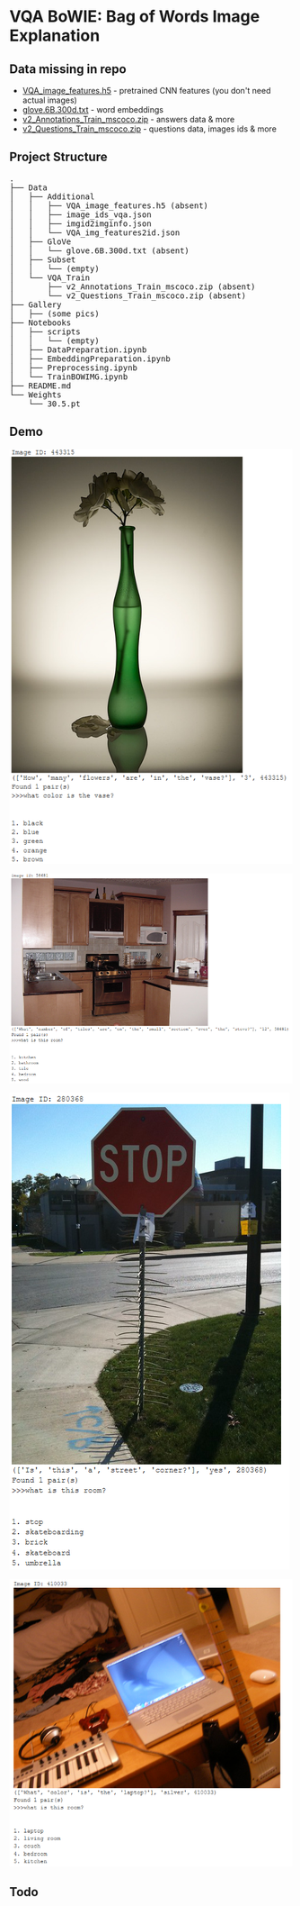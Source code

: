 # VQA BoWIE: Bag of Words Image Explanation


## Data missing in repo

* [VQA_image_features.h5](https://github.com/timbmg/NLP1-2017-VQA/blob/master/data/Readme.md) - pretrained CNN features (you don't need actual images)
* [glove.6B.300d.txt](https://nlp.stanford.edu/projects/glove/) - word embeddings
* [v2_Annotations_Train_mscoco.zip](https://visualqa.org/download.html) - answers data & more
* [v2_Questions_Train_mscoco.zip](https://visualqa.org/download.html) - questions data, images ids & more

## Project Structure
<pre>
.
├── Data
│   ├── Additional
│   │   ├── VQA_image_features.h5 (absent)
│   │   ├── image_ids_vqa.json
│   │   ├── imgid2imginfo.json
│   │   └── VQA_img_features2id.json
│   ├── GloVe
│   │   └── glove.6B.300d.txt (absent)
│   ├── Subset
│   │   └── (empty)
│   └── VQA_Train
│       ├── v2_Annotations_Train_mscoco.zip (absent)
│       └── v2_Questions_Train_mscoco.zip (absent)
├── Gallery
│   ├── (some pics)
├── Notebooks
│   ├── scripts
│   │   └── (empty)
│   ├── DataPreparation.ipynb
│   ├── EmbeddingPreparation.ipynb
│   ├── Preprocessing.ipynb
│   └── TrainBOWIMG.ipynb
├── README.md
└── Weights
    └── 30.5.pt
</pre>

## Demo
![alt text](https://github.com/McCastles/BoWIE/blob/main/Gallery/1.png "1")

![alt text](https://github.com/McCastles/BoWIE/blob/main/Gallery/2.png "2")

![alt text](https://github.com/McCastles/BoWIE/blob/main/Gallery/3.png "3")

![alt text](https://github.com/McCastles/BoWIE/blob/main/Gallery/4.png "4")



## Todo